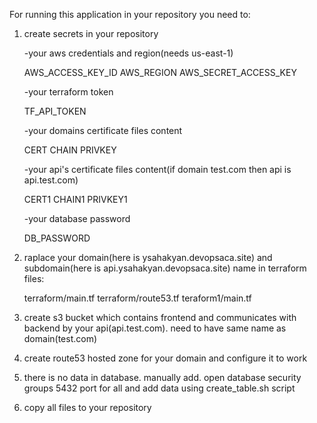 For running this application in your repository you need to:

1) create secrets in your repository

   -your aws credentials and region(needs us-east-1)

   AWS_ACCESS_KEY_ID
   AWS_REGION
   AWS_SECRET_ACCESS_KEY

   -your terraform token

   TF_API_TOKEN

   -your domains certificate files content
   
   CERT
   CHAIN
   PRIVKEY

   -your api's certificate files content(if domain test.com then api is api.test.com)
   
   CERT1
   CHAIN1
   PRIVKEY1

   -your database password

   DB_PASSWORD
   

3) raplace your domain(here is ysahakyan.devopsaca.site) and subdomain(here is api.ysahakyan.devopsaca.site) name in terraform files:

   terraform/main.tf
   terraform/route53.tf
   teraform1/main.tf

4) create s3 bucket which contains frontend and communicates with backend by your api(api.test.com). need to have same name as domain(test.com)

5) create route53 hosted zone for your domain and configure it to work

7) there is no data in database. manually add. open database security groups 5432 port for all and add data using create_table.sh script 

8) copy all files to your repository
